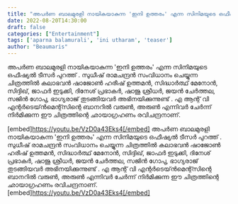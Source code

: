 ```yaml
---
title: "അപര്‍ണ ബാലമുരളി നായികയാകുന്ന 'ഇനി ഉത്തരം' എന്ന സിനിമയുടെ ഒഫീഷ്യൽ ടീസർ പുറത്ത്"
date: 2022-08-20T14:30:00
draft: false
categories: ["Entertainment"]
tags: ['aparna balamurali', 'ini utharam', 'teaser']
author: "Beaumaris"
---
```


അപര്‍ണ ബാലമുരളി നായികയാകുന്ന 'ഇനി ഉത്തരം' എന്ന സിനിമയുടെ ഒഫീഷ്യൽ ടീസർ പുറത്ത് . സുധീഷ് രാമചന്ദ്രൻ സംവിധാനം ചെയ്യുന്ന ചിത്രത്തിൽ കലാഭവൻ ഷാജോൺ ഹരീഷ് ഉത്തമൻ, സിദ്ധാർത്ഥ് മേനോൻ, സിദ്ദിഖ്, ജാഫർ ഇടുക്കി, ദിനേശ് പ്രഭാകർ, ഷാജു ശ്രീധർ, ജയൻ ചേർത്തല, സജിൻ ഗോപു, ഭാഗ്യരാജ് തുടങ്ങിയവർ അഭിനയിക്കുന്നുണ്ട് . എ ആന്റ് വി എന്റർടെയ്ൻമെന്റ്സിന്റെ ബാനറിൽ വരുൺ, അരുൺ എന്നിവർ ചേർന്ന് നിർമിക്കുന്ന ഈ ചിത്രത്തിന്റെ ഛായാഗ്രഹണം രവിചന്ദ്രനാണ്.

[embed]https://youtu.be/VzD0a43Eks4[/embed]
അപര്‍ണ ബാലമുരളി നായികയാകുന്ന 'ഇനി ഉത്തരം' എന്ന സിനിമയുടെ ഒഫീഷ്യൽ ടീസർ പുറത്ത് . സുധീഷ് രാമചന്ദ്രൻ സംവിധാനം ചെയ്യുന്ന ചിത്രത്തിൽ കലാഭവൻ ഷാജോൺ ഹരീഷ് ഉത്തമൻ, സിദ്ധാർത്ഥ് മേനോൻ, സിദ്ദിഖ്, ജാഫർ ഇടുക്കി, ദിനേശ് പ്രഭാകർ, ഷാജു ശ്രീധർ, ജയൻ ചേർത്തല, സജിൻ ഗോപു, ഭാഗ്യരാജ് തുടങ്ങിയവർ അഭിനയിക്കുന്നുണ്ട് . എ ആന്റ് വി എന്റർടെയ്ൻമെന്റ്സിന്റെ ബാനറിൽ വരുൺ, അരുൺ എന്നിവർ ചേർന്ന് നിർമിക്കുന്ന ഈ ചിത്രത്തിന്റെ ഛായാഗ്രഹണം രവിചന്ദ്രനാണ്. [embed]https://youtu.be/VzD0a43Eks4[/embed]
